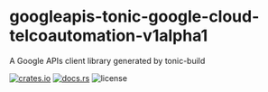 # googleapis-tonic-google-cloud-telcoautomation-v1alpha1

A Google APIs client library generated by tonic-build

[![crates.io](https://img.shields.io/crates/v/googleapis-tonic-google-cloud-telcoautomation-v1alpha1)](https://crates.io/crates/googleapis-tonic-google-cloud-telcoautomation-v1alpha1)
[![docs.rs](https://img.shields.io/docsrs/googleapis-tonic-google-cloud-telcoautomation-v1alpha1)](https://docs.rs/googleapis-tonic-google-cloud-telcoautomation-v1alpha1)
![license](https://img.shields.io/crates/l/googleapis-tonic-google-cloud-telcoautomation-v1alpha1)

